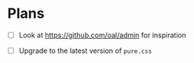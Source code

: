 # Plans 

- [ ] Look at https://github.com/oal/admin for inspiration
- [ ] Upgrade to the latest version of `pure.css`

